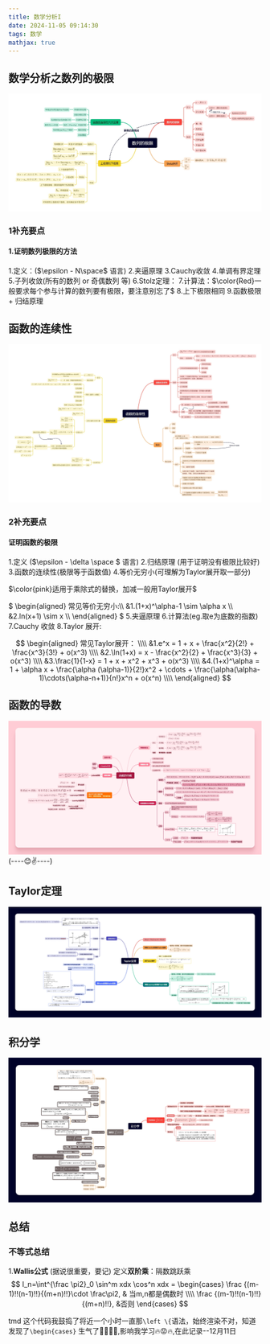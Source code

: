 ```yaml
---
title: 数学分析I
date: 2024-11-05 09:14:30
tags: 数学
mathjax: true
---
```

## 数学分析之数列的极限

![limitation](./数学分析I/数列的极限.jpg)

### 1补充要点

#### 1.证明数列极限的方法

1.定义：($\epsilon - N\space$ 语言)
2.夹逼原理
3.Cauchy收敛
4.单调有界定理
5.子列收敛(所有的数列 or 奇偶数列 等)
6.Stolz定理：
7.计算法：$\color{Red}一般要求每个参与计算的数列要有极限，要注意别忘了$
8.上下极限相同
9.函数极限 + 归结原理

## 函数的连续性

![1](./数学分析I/函数的连续性.jpg)

### 2补充要点

#### 证明函数的极限

1.定义 ($\epsilon - \delta \space $ 语言)
2.归结原理 (用于证明没有极限比较好)
3.函数的连续性(极限等于函数值)
4.等价无穷小(可理解为Taylor展开取一部分)

$\color{pink}适用于乘除式的替换，加减一般用Taylor展开$

$
\begin{aligned}
常见等价无穷小:\\\\
&1.(1+x)^\alpha-1 \sim \alpha x \\\\
&2.ln(x+1) \sim x \\\\
\end{aligned}
$
5.夹逼原理
6.计算法(eg.取e为底数的指数)
7.Cauchy 收敛
8.Taylor 展开:

$$
\begin{aligned}
常见Taylor展开： \\\\
&1.e^x = 1 + x + \frac{x^2}{2!} + \frac{x^3}{3!} + o(x^3)  \\\\
&2.\ln(1+x) = x - \frac{x^2}{2} + \frac{x^3}{3} + o(x^3)  \\\\
&3.\frac{1}{1-x} = 1 + x + x^2 + x^3 + o(x^3)  \\\\
&4.(1+x)^\alpha = 1 + \alpha x + \frac{\alpha (\alpha-1)}{2!}x^2 + \cdots + \frac{\alpha(\alpha-1)\cdots(\alpha-n+1)}{n!}x^n + o(x^n)  \\\\
\end{aligned}
$$

## 函数的导数

![1](./数学分析I/函数的导数_2.jpg)
(----:blush::v:----)

## Taylor定理

![1](./数学分析I/Taylor定理.jpg)

## 积分学

![1](./数学分析I/积分学.jpg)

## 总结

### 不等式总结

1.**Wallis公式**  (据说很重要，要记)
定义**双阶乘**：隔数跳跃乘
$$
I_n=\int^{\frac \pi2}_0 \sin^m xdx \cos^n xdx =
\begin{cases}
\frac {(m-1)!!(n-1)!!}{(m+n)!!}\cdot \frac\pi2, & 当m,n都是偶数时 \\\\
\frac {(m-1)!!(n-1)!!}{(m+n)!!}, &否则
\end{cases}
$$

tmd 这个代码我鼓捣了将近一个小时一直那`\left \{`语法，始终渲染不对，知道发现了`\begin{cases}` 生气了:anger::anger::rage::rage:,影响我学习:fire::rage::fire:,在此记录--12月11日
